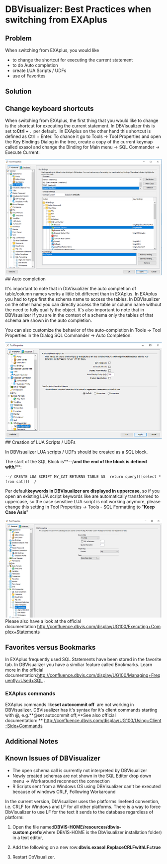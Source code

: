 # DBVisualizer: Best Practices when switching from EXAplus 
## Problem

When switching from EXAplus, you would like

* to change the shortcut for executing the current statement
* to do Auto completion
* create LUA Scripts / UDFs
* use of Favorites

## Solution

## Change keyboard shortcuts

When switching from EXAplus, the first thing that you would like to change is the shortcut for executing the current statement. In DBVisualizer this is set to**Ctrl + .**  per default.  In EXAplus on the other hand this shortcut is defined as Ctrl + Enter. To chance it go to Tools -> Tool Properties and open the Key Bindings Dialog in the tree, create a copy of the current keymap called exasol and change the Binding for Main menu -> SQL Commander -> Execute Current:

![](images/image-2018-07-09-09-27-51-989.png)## Auto completion

It's important to note that in DbVisualizer the auto completion of table/column names works a little bit different than in EXAplus. In EXAplus you had to type first the schema name to access the tables. In DBVisualizer on the other hand you can directly access the table or column name without the need to fully qualify the object. It's also important to note that in DBVisualizer if you are in the context of a schema only the tables of that schema are shown in the auto completion.

You can also customize the behavior of the auto-completion in Tools -> Tool Properties in the Dialog SQL Commander -> Auto Completion:

![](images/image-2018-07-09-09-31-27-731.png)## Creation of LUA Scripts / UDFs

In DBVisualizer LUA scripts / UDFs should be created as a SQL block.

The start of the SQL Block is**--/**and the end of the block is defined with**/**:


```"code-java"
--/ CREATE LUA SCRIPT MY_CAT RETURNS TABLE AS  return query([[select * from cat]])  /
```
Per default**keywords in DBVisualizer are displayed in uppercase**, so if you open an existing LUA script keywords like are automatically transformed to uppercase, so the case sensitive LUA script is not working anymore, please change this setting in Tool Properties -> Tools - SQL Formatting to "**Keep Case Asis**"

![](images/image-2018-07-10-09-42-23-824.png)Please also have a look at the official documentation <http://confluence.dbvis.com/display/UG100/Executing+Complex+Statements>

## Favorites versus Bookmarks

In EXAplus frequently used SQL Statements have been stored in the favorite tab. In DBVisualizer you have a similiar feature called Bookmarks. Learn more in the official documentation:<http://confluence.dbvis.com/display/UG100/Managing+Frequently+Used+SQL> .

### EXAplus commands

EXAplus commands like**set autocommit off**  are not working in DBVisualizer. DBVisualizer has it's syntax for it's client commands starting with @, e.g.**@set autocommit off;**See also official documentation: ** <http://confluence.dbvis.com/display/UG100/Using+Client-Side+Commands> 

## Additional Notes

## Known Issues of DBVisualizer

* The open schema call is currently not interpreted by DBVisualizer
* Newly created schemas are not shown in the SQL Editor drop down menu -> Workaround reconnect the connection
* R Scripts sent from a Windows OS using DBVisualizer can't be executed because of windows CRLF, Following Workaround

In the current version, DbVisualizer uses the platforms linefeed convention, i.e. CRLF for Windows and LF for all other platforms. There is a way to force DbVisualizer to use LF for the text it sends to the database regardless of platform:

1) Open the file named**DBVIS-HOME/resources/dbvis-custom.prefs**(where DBVIS-HOME is the DbVisualizer installation folder) in a text editor,

2) Add the following on a new row:**dbvis.exasol.ReplaceCRLFwithLF=true**

3) Restart DbVisualizer. 

